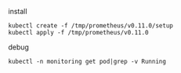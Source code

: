 
install
```shell
kubectl create -f /tmp/prometheus/v0.11.0/setup
kubectl apply -f /tmp/prometheus/v0.11.0
```

debug
```shell
kubectl -n monitoring get pod|grep -v Running
```
